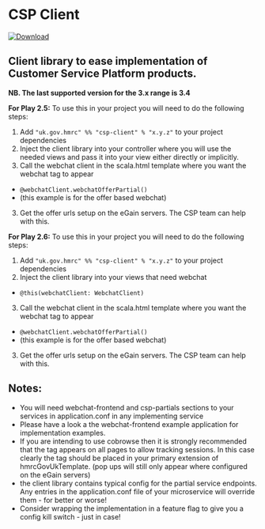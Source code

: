 CSP Client
==========
[ ![Download](https://api.bintray.com/packages/hmrc/releases/csp-client/images/download.svg) ](https://bintray.com/hmrc/releases/csp-client/_latestVersion)

Client library to ease implementation of Customer Service Platform products.
----------------------------------------------------------------------------

**NB. The last supported version for the 3.x range is 3.4**

**For Play 2.5:**
To use this in your project you will need to do the following steps:

1. Add `"uk.gov.hmrc" %% "csp-client" % "x.y.z"` to your project dependencies
2. Inject the client library into your controller where you will use the needed views and pass it into your view either directly or implicitly. 
3. Call the webchat client in the scala.html template where you want the webchat tag to appear
  * `@webchatClient.webchatOfferPartial()`
  * (this example is for the offer based webchat)
3. Get the offer urls setup on the eGain servers. The CSP team can help with this.     

**For Play 2.6:**
To use this in your project you will need to do the following steps:

1. Add `"uk.gov.hmrc" %% "csp-client" % "x.y.z"` to your project dependencies
2. Inject the client library into your views that need webchat
  * `@this(webchatClient: WebchatClient)`
3. Call the webchat client in the scala.html template where you want the webchat tag to appear
  * `@webchatClient.webchatOfferPartial()`
  * (this example is for the offer based webchat)
3. Get the offer urls setup on the eGain servers. The CSP team can help with this. 

Notes:
------
  * You will need  webchat-frontend and csp-partials sections to your services in application.conf in any implementing service
  * Please have a look a the webchat-frontend example application for implementation examples.
  * If you are intending to use cobrowse then it is strongly recommended that the tag appears on all pages to allow tracking sessions.
  In this case clearly the tag should be placed in your primary extension of hmrcGovUkTemplate. (pop ups will still only appear where configured on the eGain servers)
  * the client library contains typical config for the partial service endpoints.  Any entries in the application.conf file of your microservice will override them - for better or worse!
  * Consider wrapping the implementation in a feature flag to give you a config kill switch - just in case!
